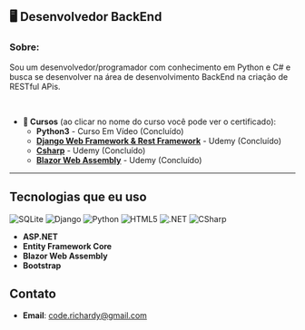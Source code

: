 ## **🖥️ Desenvolvedor BackEnd**  

### **Sobre:** 
 Sou um desenvolvedor/programador com conhecimento em Python e C# e busca se desenvolver na área de desenvolvimento BackEnd na criação de RESTful APis.

<br>

* **📕 Cursos** (ao clicar no nome do curso você pode ver o certificado):
    * **Python3** - Curso Em Vídeo (Concluído)
    * [**Django Web Framework & Rest Framework**](https://www.udemy.com/certificate/UC-cd4b352a-c997-4b2b-ab29-5fb8b2edb747/) - Udemy (Concluído) 
    * [**Csharp**](https://www.udemy.com/certificate/UC-ee2cd748-7742-4405-8252-28afce0b795b/) - Udemy (Concluído)
    * [**Blazor Web Assembly**](https://www.udemy.com/certificate/UC-2d97f0e7-030c-4b9e-9c3b-c5a294af81d8/) - Udemy (Concluído) 
---

## **Tecnologias que eu uso**
<div style="display: inline-block">
    <img src="https://img.shields.io/badge/sqlite-%2307405e.svg?style=for-the-badge&logo=sqlite&logoColor=white" alt="SQLite">
    <img src="https://img.shields.io/badge/django-%23092E20.svg?style=for-the-badge&logo=django&logoColor=white" alt="Django">
    <img src="https://img.shields.io/badge/python-3670A0?style=for-the-badge&logo=python&logoColor=ffdd54" alt="Python">
    <img src="https://img.shields.io/badge/html5-%23E34F26.svg?style=for-the-badge&logo=html5&logoColor=white" alt="HTML5">
    <img src="https://img.shields.io/badge/.NET-5C2D91?style=for-the-badge&logo=.net&logoColor=white" alt=".NET">
    <img src="https://img.shields.io/badge/c%23-%23239120.svg?style=for-the-badge&logo=c-sharp&logoColor=white" alt="CSharp">
</div>

 - **ASP.NET**
 - **Entity Framework Core**
 - **Blazor Web Assembly**
 - **Bootstrap**


## Contato
- **Email**: [code.richardy@gmail.com](mailto:code.richardy@gmail.com)
